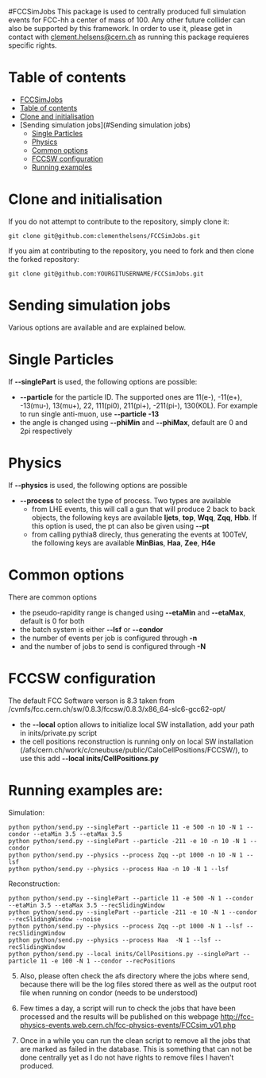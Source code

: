 #FCCSimJobs
This package is used to centrally produced full simulation events for FCC-hh a center of mass of 100. Any other future collider can also be supported by this framework. 
In order to use it, please get in contact with clement.helsens@cern.ch as running this package requieres specific rights.

Table of contents
=================
  * [FCCSimJobs](#fccsimjobs)
  * [Table of contents](#table-of-contents)
  * [Clone and initialisation](#clone-and-initialisation)
  * [Sending simulation jobs](#Sending simulation jobs)
     * [Single Particles](#single-particles)
     * [Physics](#physics)
     * [Common options](#common-options)
     * [FCCSW configuration](#fccsw-configuration)
     * [Running examples](#running-examples)

Clone and initialisation
========================

If you do not attempt to contribute to the repository, simply clone it:
```
git clone git@github.com:clementhelsens/FCCSimJobs.git
```

If you aim at contributing to the repository, you need to fork and then clone the forked repository:
```
git clone git@github.com:YOURGITUSERNAME/FCCSimJobs.git
```

Sending simulation jobs
=======================
Various options are available and are explained below. 

Single Particles
================
If **--singlePart** is used, the following options are possible:
   - **--particle** for the particle ID. The supported ones are 11(e-), -11(e+), -13(mu-), 13(mu+), 22, 111(pi0), 211(pi+), -211(pi-), 130(K0L). For example to run single anti-muon, use **--particle -13**
   - the angle is changed using **--phiMin** and **--phiMax**, default are 0 and 2pi respectively
   
 
Physics
=======
If **--physics** is used, the following options are possible
   - **--process** to select the type of process. Two types are available
      - from LHE events, this will call a gun that will produce 2 back to back objects, the following keys are available **ljets**, **top**, **Wqq**, **Zqq**, **Hbb**. If this option is used, the pt can also be given using **--pt**
      - from calling pythia8 direcly, thus generating the events at 100TeV, the following keys are available **MinBias**, **Haa**, **Zee**, **H4e**
      

Common options
==============
There are common options
   - the pseudo-rapidity range is changed using **--etaMin** and **--etaMax**, default is 0 for both 
   - the batch system is either **--lsf**  or **--condor**
   - the number of events per job is configured through **-n**
   - and the number of jobs to send is configured through **-N**

FCCSW configuration
===================
The default FCC Software verson is 8.3 taken from /cvmfs/fcc.cern.ch/sw/0.8.3/fccsw/0.8.3/x86_64-slc6-gcc62-opt/
   - the **--local** option allows to initialize local SW installation, add your path in inits/private.py script
   - the cell positions reconstruction is running only on local SW installation (/afs/cern.ch/work/c/cneubuse/public/CaloCellPositions/FCCSW/), to use this add **--local inits/CellPositions.py**
 

Running examples are:
==============

Simulation:

```
python python/send.py --singlePart --particle 11 -e 500 -n 10 -N 1 --condor --etaMin 3.5 --etaMax 3.5
python python/send.py --singlePart --particle -211 -e 10 -n 10 -N 1 --condor
python python/send.py --physics --process Zqq --pt 1000 -n 10 -N 1 --lsf
python python/send.py --physics --process Haa -n 10 -N 1 --lsf
```
Reconstruction:

```
python python/send.py --singlePart --particle 11 -e 500 -N 1 --condor --etaMin 3.5 --etaMax 3.5 --recSlidingWindow
python python/send.py --singlePart --particle -211 -e 10 -N 1 --condor --recSlidingWindow --noise
python python/send.py --physics --process Zqq --pt 1000 -N 1 --lsf --recSlidingWindow
python python/send.py --physics --process Haa  -N 1 --lsf --recSlidingWindow
python python/send.py --local inits/CellPositions.py --singlePart --particle 11 -e 100 -N 1 --condor --recPositions
```

5. Also, please often check the afs directory where the jobs where send, because there will be the log files stored there as well as the output root file when running on condor (needs to be understood)

6. Few times a day, a script will run to check the jobs that have been processed and the results will be published on this webpage
http://fcc-physics-events.web.cern.ch/fcc-physics-events/FCCsim_v01.php

7. Once in a while you can run the clean script to remove all the jobs that are marked as failed in the database.
This is something that can not be done centrally yet as I do not have rights to remove files I haven't produced.


